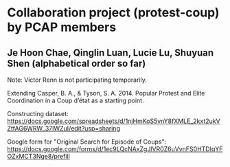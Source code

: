 # Collaboration project (protest-coup) by PCAP members
## Je Hoon Chae, Qinglin Luan, Lucie Lu, Shuyuan Shen (alphabetical order so far)

Note: Victor Renn is not participating temporarily. 

Extending Casper, B. A., & Tyson, S. A. 2014. Popular Protest and Elite Coordination in a Coup d’état as a starting point.

Constructing dataset: https://docs.google.com/spreadsheets/d/1njHmKoS5vnY8fXMLE_2kxt2ukVZtfAG6WRW_37IWZuI/edit?usp=sharing

Google form for "Original Search for Episode of Coups": https://docs.google.com/forms/d/1ec9LQcNAxZgJlVR0Z6uVvnFS0HTDIqYFOZxMCT3Nge8/prefill
